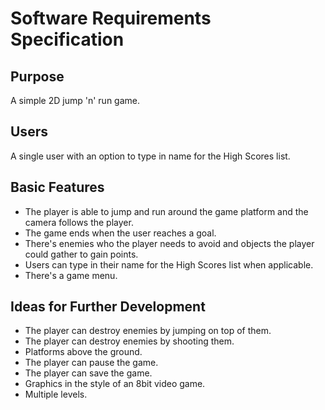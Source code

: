 # Software Requirements Specification

## Purpose

A simple 2D jump 'n' run game. 

## Users

A single user with an option to type in name for the High Scores list.

## Basic Features

- The player is able to jump and run around the game platform and the camera follows the player.
- The game ends when the user reaches a goal.
- There's enemies who the player needs to avoid and objects the player could gather to gain points.
- Users can type in their name for the High Scores list when applicable.
- There's a game menu.

## Ideas for Further Development

- The player can destroy enemies by jumping on top of them.
- The player can destroy enemies by shooting them.
- Platforms above the ground.
- The player can pause the game.
- The player can save the game.
- Graphics in the style of an 8bit video game.
- Multiple levels.



